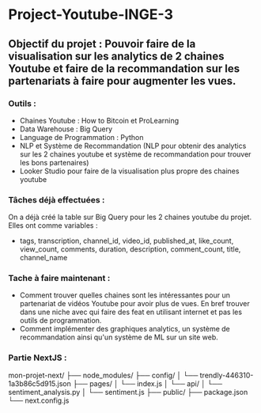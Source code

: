 # Project-Youtube-INGE-3

## Objectif du projet : Pouvoir faire de la visualisation sur les analytics de 2 chaines Youtube et faire de la recommandation sur les partenariats à faire pour augmenter les vues.

### Outils :

- Chaines Youtube : How to Bitcoin et ProLearning
- Data Warehouse : Big Query
- Language de Programmation : Python
- NLP et Système de Recommandation (NLP pour obtenir des analytics sur les 2 chaines youtube et système de recommandation pour trouver les bons partenaires)
- Looker Studio pour faire de la visualisation plus propre des chaines youtube

### Tâches déjà effectuées :

On a déjà créé la table sur Big Query pour les 2 chaines youtube du projet. Elles ont comme variables :
- tags, transcription, channel_id, video_id, published_at, like_count, view_count, comments, duration, description, comment_count, title, channel_name

### Tache à faire maintenant :

- Comment trouver quelles chaines sont les intéressantes pour un partenariat de vidéos Youtube pour avoir plus de vues. En bref trouver dans une niche avec qui faire des feat en utilisant internet et pas les outils de programmation.
- Comment implémenter des graphiques analytics, un système de recommandation ainsi qu'un système de ML sur un site web.


### Partie NextJS :

mon-projet-next/
├── node_modules/
├── config/
│   └── trendly-446310-1a3b86c5d915.json
├── pages/
│   └── index.js
│   └── api/
│       └── sentiment_analysis.py
│       └── sentiment.js
├── public/
├── package.json
└── next.config.js
